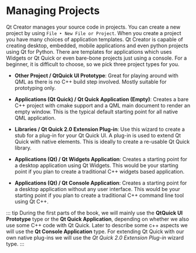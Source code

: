 # Managing Projects

Qt Creator manages your source code in projects. You can create a new project by using `File ‣ New File or Project`. When you create a project you have many choices of application templates. Qt Creator is capable of creating desktop, embedded, mobile applications and even python projects using Qt for Python. There are templates for applications which uses Widgets or Qt Quick or even bare-bone projects just using a console. For a beginner, it is difficult to choose, so we pick three project types for you.

* **Other Project / QtQuick UI Prototype**: Great for playing around with QML as there is no C++ build step involved. Mostly suitable for prototyping only.

* **Applications (Qt Quick) / Qt Quick Application (Empty)**: Creates a bare C++ project with cmake support and a QML main document to render an empty window. This is the typical default starting point for all native QML application. 

* **Libraries / Qt Quick 2.0 Extension Plug-in**: Use this wizard to create a stub for a plug-in for your Qt Quick UI. A plug-in is used to extend Qt Quick with native elements. This is ideally to create a re-usable Qt Quick library. 

* **Applications (Qt) / Qt Widgets Application**: Creates a starting point for a desktop application using Qt Widgets. This would be your starting point if you plan to create a traditional C++ widgets based application.

* **Applications (Qt) / Qt Console Application**: Creates a starting point for a desktop application without any user interface. This would be your starting point if you plan to create a traditional C++ command line tool using Qt C++.


::: tip
During the first parts of the book, we will mainly use the **QtQuick UI Prototype** type or the **Qt Quick Application**, depending on whether we also use some C++ code with Qt Quick. Later to describe some c++ aspects we will use the **Qt Console Application** type. For extending Qt Quick with our own native plug-ins we will use the *Qt Quick 2.0 Extension Plug-in* wizard type.
:::
